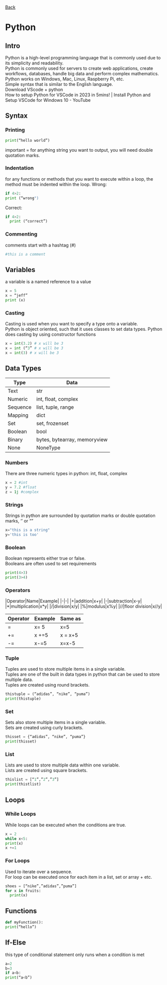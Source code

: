 [Back](./index.html)
# Python

## Intro 

Python is a high-level programming language that is commonly used due to its simplicity and readability.  
Python is commonly used for servers to create web applications, create workflows, databases, handle big data and perform complex mathematics.  
Python works on Windows, Mac, Linux, Raspberry Pi, etc.  
Simple syntax that is similar to the English language.   
Download VScode + python  
How to setup Python for VSCode in 2023 in 5mins! | Install Python and Setup VSCode for Windows 10 - YouTube

## Syntax 
### Printing
```Python
print(“hello world”)
```
important = for anything string you want to output, you will need double quotation marks.
### Indentation 
for any functions or methods that you want to execute within a loop, the method must be indented within the loop.
Wrong:
```Python
if 4>2:
print (“wrong")
```
Correct:
```Python
if 4>2:
  print (“correct”)
```
### Commenting
comments start with a hashtag (#)
```Python
#this is a comment
```
## Variables 
a variable is a named reference to a value
```Python
x = 5
x = “jeff”
print (x)
```
### Casting
Casting is used when you want to specify a type onto a variable.  
Python is object oriented, such that it uses classes to set data types. Python does casting by using constructor functions
```Python
x = int(3.2) # x will be 3
x = int (“3” # x will be 3
x = int(3) # x will be 3
```
## Data Types

|Type|Data|
|-|-|
|Text|str|
|Numeric|int, float, complex|
|Sequence|list, tuple, range|
|Mapping|dict|
|Set|set, frozenset|
|Boolean|bool|
|Binary|bytes, bytearray, memoryview|
|None|NoneType|



### Numbers 
There are three numeric types in python: int, float, complex 
```Python
x = 2 #int
y = 7.2 #float
z = 1j #complex
```

### Strings
Strings in python are surrounded by quotation marks or double quotation marks, ‘’ or “”
```Python
x="this is a string"
y='this is too'
```

### Boolean
Boolean represents either true or false.  
Booleans are often used to set requirements
```Python
print(4>3)
print(3>4)
```
### Operators

|Operator|Name|Example|
|-|-|
|+|addition|x+y|
|-|subtraction|x-y|
|\*|multiplication|x*y|
|/|division|x/y|
|%|modulus|x%y|
|//|floor division|x//y|


|Operator|Example|Same as|
|-|-|-|
|=|x= 5|x=5|
|+=|x +=5|x = x+5|
|-=|x-=5|x=x-5|


### Tuple
Tuples are used to store multiple items in a single variable.  
Tuples are one of the built in data types in python that can be used to store multiple data.  
Tuples are created using round brackets.
```Python
thistuple = (“adidas”, “nike”, “puma”)
print(thistuple)
```
### Set
Sets also store multiple items in a single variable.  
Sets are created using curly brackets.
```Python
thisset = {“adidas”, “nike”, “puma”}
print(thisset)
```
### List
Lists are used to store multiple data within one variable.  
Lists are created using square brackets.
```Python
thislist = [“1”,”2”,”3”]
print(thistlist)
```
## Loops
### While Loops
While loops can be executed when the conditions are true.
```Python
x = 2
while x<5:
print(x)
x +=1
```
### For Loops
Used to iterate over a sequence.  
For loop can be executed once for each item in a list, set or array + etc.  
```Python
shoes = [“nike”,”adidas”,”puma”]
for x in fruits:
  print(x)
```
## Functions
```Python
def myFunction():
print(“hello”)
```
## If-Else 
this type of conditional statement only runs when a condition is met
```Python
a=2
b=3
if a<b:
print(“a<b”)
```
